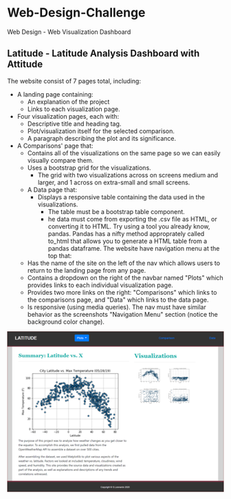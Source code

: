 # Web-Design-Challenge
Web Design - Web Visualization Dashboard

## Latitude - Latitude Analysis Dashboard with Attitude

The website consist of 7 pages total, including:
- A landing page containing:
    - An explanation of the project
    - Links to each visualization page.
- Four visualization pages, each with:
    - Descriptive title and heading tag.
    - Plot/visualization itself for the selected comparison.
    - A paragraph describing the plot and its significance.
- A Comparisons' page that:
    - Contains all of the visualizations on the same page so we can easily visually compare them.
    - Uses a bootstrap grid for the visualizations.
        - The grid with two visualizations across on screens medium and larger, and 1 across on extra-small and small screens.
    - A Data page that:
        - Displays a responsive table containing the data used in the visualizations.
            - The table must be a bootstrap table component.
            - he data must come from exporting the .csv file as HTML, or converting it to HTML. Try using a tool you already know, pandas. Pandas has a nifty method approprately called to_html that allows you to generate a HTML table from a pandas dataframe.
The website have navigation menu at the top that:
    - Has the name of the site on the left of the nav which allows users to return to the landing page from any page.
    - Contains a dropdown on the right of the navbar named "Plots" which provides links to each individual visualization page.
    - Provides two more links on the right: "Comparisons" which links to the comparisons page, and "Data" which links to the data page.
    - Is responsive (using media queries). The nav must have similar behavior as the screenshots "Navigation Menu" section (notice the background color change).
    
 ![index](assets/landingpage.PNG)
